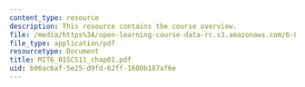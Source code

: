 ```yaml
---
content_type: resource
description: This resource contains the course overview.
file: /media/https%3A/open-learning-course-data-rc.s3.amazonaws.com/6-01sc-introduction-to-electrical-engineering-and-computer-science-i-spring-2011/b06ac6af5e25d9fd62ff1600b187af6e_MIT6_01SCS11_chap01.pdf
file_type: application/pdf
resourcetype: Document
title: MIT6_01SCS11_chap01.pdf
uid: b06ac6af-5e25-d9fd-62ff-1600b187af6e
---
```

